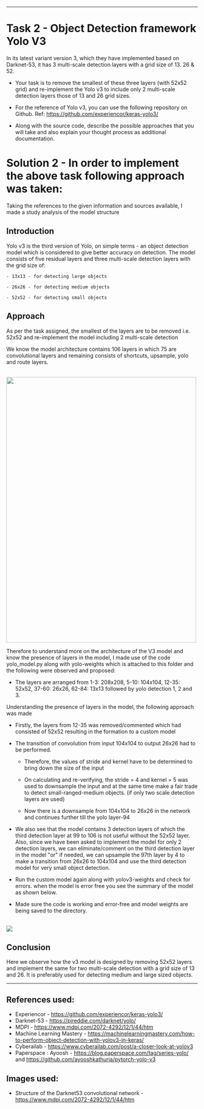 ---------------------------------------------------------------------------------------------------------------------------------------------------------------

# Task 2 - Object Detection framework Yolo V3
In its latest variant version 3, which they have implemented based on Darknet-53, it has 3 multi-scale detection layers with a grid size of 13. 26 & 52.
	
* Your task is to remove the smallest of these three layers (with 52x52 grid) and re-implement the Yolo v3 to include only 2 multi-scale detection layers those of 13 and 26 grid sizes.
	
* For the reference of Yolo v3, you can use the following repository on Github. Ref: https://github.com/experiencor/keras-yolo3/
	
* Along with the source code, describe the possible approaches that you will take and also explain your thought process as additional documentation.

# Solution 2 - In order to implement the above task following approach was taken:
				
Taking the references to the given information and sources available, I made a study analysis of the model structure

## Introduction

Yolo v3 is the third version of Yolo, on simple terms - an object detection model which is considered to give better accuracy on detection. The model consists of five residual layers and three multi-scale detection layers with the grid size of:
	
	- 13x13 - for detecting large objects
	
	- 26x26 - for detecting medium objects
	
	- 52x52 - for detecting small objects
	
## Approach
					
As per the task assigned, the smallest of the layers are to be removed i.e. 52x52 and re-implement the model including 2 multi-scale detection

We know the model architecture contains 106 layers in which 75 are convolutional layers and remaining consists of shortcuts, upsample, yolo and route layers.

<br>
<img src="https://github.com/rahulmadanraju/Projects/blob/master/YoloV3_customized/Images_Report/YOLOv3_architecture.png", width="500", height="700" />
<br>

Therefore to understand more on the architecture of the V3 model and know the presence of layers in the model, I made use of the code yolo_model.py along with yolo-weights which is attached to this folder and the following were observed and proposed:

* The layers are arranged from 1-3: 208x208, 5-10: 104x104, 12-35: 52x52, 37-60: 26x26, 62-84: 13x13 followed by yolo detection 1, 2 and 3.  
	
Understanding the presence of layers in the model, the following approach was made
* Firstly, the layers from 12-35 was removed/commented which had consisted of 52x52 resulting in the formation to a custom model

* The transition of convolution from input 104x104 to output 26x26 had to be performed.

	- Therefore, the values of stride and kernel have to be determined to bring down the size of the input
	
	- On calculating and re-verifying, the stride = 4 and kernel = 5 was used to downsample the input and at the same time make a fair trade to detect small-ranged-medium objects. (if only two scale detection layers are used)
	
	- Now there is a downsample from 104x104 to 26x26 in the network and continues further till the yolo layer-94
	
* We also see that the model contains 3 detection layers of which the third detection layer at 99 to 106 is not useful without the 52x52 layer. Also, since we have been asked to implement the model for only 2 detection layers, we can eliminate/comment on the third detection layer in the model "or" if needed, we can upsample the 97th layer by 4 to make a transition from 26x26 to 104x104 and use the third detection model for very small object detection.

* Run the custom model again along with yolov3-weights and check for errors. when the model is error free you see the summary of the model as shown below.

* Made sure the code is working and error-free and model weights are being saved to the directory.

<br>
<img src="https://github.com/rahulmadanraju/Machine-Learning-Engineer-Udacity/blob/master/Images/syl2.JPG" />
<br>


## Conclusion

Here we observe how the v3 model is designed by removing 52x52 layers and implement the same for two multi-scale detection with a grid size of 13 and 26. It is preferably used for detecting medium and large sized objects. 
					   			
				
----------------------------------------------------------------------------------------------------------------------------------------
		
## References used: 
* Experiencor - https://github.com/experiencor/keras-yolo3/ 
* Darknet-53 - https://pjreddie.com/darknet/yolo/
* MDPI - https://www.mdpi.com/2072-4292/12/1/44/htm
* Machine Learning Mastery - https://machinelearningmastery.com/how-to-perform-object-detection-with-yolov3-in-keras/
* Cyberailab - https://www.cyberailab.com/post/a-closer-look-at-yolov3
* Paperspace : Ayoosh - https://blog.paperspace.com/tag/series-yolo/ and https://github.com/ayooshkathuria/pytorch-yolo-v3



## Images used: 
* Structure of the Darknet53 convolutional network - https://www.mdpi.com/2072-4292/12/1/44/htm
